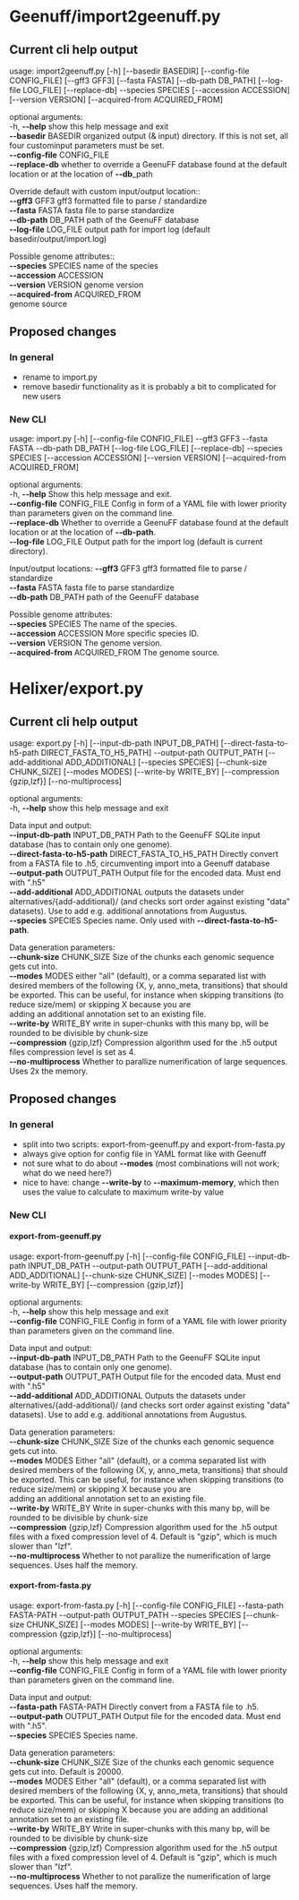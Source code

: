 # Geenuff/import2geenuff.py #

## Current cli help output ## 

usage: import2geenuff.py [-h] [--basedir BASEDIR] [--config-file CONFIG_FILE] [--gff3 GFF3] [--fasta FASTA] [--db-path DB_PATH] [--log-file LOG_FILE] [--replace-db] --species SPECIES [--accession ACCESSION] [--version VERSION] [--acquired-from ACQUIRED_FROM]

optional arguments:  
  -h, **--help**            show this help message and exit  
  **--basedir** BASEDIR     organized output (& input) directory. If this is not set, all four custominput parameters must be set.  
  **--config-file** CONFIG_FILE  
  **--replace-db**          whether to override a GeenuFF database found at the default location or at the location of **--db**_path  

Override default with custom input/output location::  
  **--gff3** GFF3           gff3 formatted file to parse / standardize  
  **--fasta** FASTA         fasta file to parse standardize  
  **--db-path** DB_PATH     path of the GeenuFF database  
  **--log-file** LOG_FILE   output path for import log (default basedir/output/import.log)  
  
Possible genome attributes::  
  **--species** SPECIES     name of the species  
  **--accession** ACCESSION  
  **--version** VERSION     genome version  
  **--acquired-from** ACQUIRED_FROM  
						genome source  

## Proposed changes ## 
### In general ###

* rename to import.py
* remove basedir functionality as it is probably a bit to complicated for new users

### New CLI ###

usage: import.py [-h] [--config-file CONFIG_FILE] --gff3 GFF3 --fasta FASTA --db-path DB_PATH [--log-file LOG_FILE] [--replace-db] --species SPECIES [--accession ACCESSION] [--version VERSION] [--acquired-from ACQUIRED_FROM]

optional arguments:  
  -h, **--help**            Show this help message and exit.  
  **--config-file** CONFIG_FILE  Config in form of a YAML file with lower priority than parameters given on the command line.  
  **--replace-db**          Whether to override a GeenuFF database found at the default location or at the location of **--db-path**.  
  **--log-file** LOG_FILE   Output path for the import log (default is current directory).  

Input/output locations: 
  **--gff3** GFF3           gff3 formatted file to parse / standardize  
  **--fasta** FASTA         fasta file to parse standardize  
  **--db-path** DB_PATH     path of the GeenuFF database  
  
Possible genome attributes:  
  **--species** SPECIES     The name of the species.  
  **--accession** ACCESSION More specific species ID.  
  **--version** VERSION     The genome version.  
  **--acquired-from** ACQUIRED_FROM The genome source.  


# Helixer/export.py #
## Current cli help output ## 

usage: export.py [-h] [--input-db-path INPUT_DB_PATH] [--direct-fasta-to-h5-path DIRECT_FASTA_TO_H5_PATH] --output-path OUTPUT_PATH [--add-additional ADD_ADDITIONAL] [--species SPECIES] [--chunk-size CHUNK_SIZE] [--modes MODES] [--write-by WRITE_BY] [--compression {gzip,lzf}]
                 [--no-multiprocess]

optional arguments:  
  -h, **--help**            show this help message and exit  

Data input and output:  
  **--input-db-path** INPUT_DB_PATH  Path to the GeenuFF SQLite input database (has to contain only one genome).  
  **--direct-fasta-to-h5-path** DIRECT_FASTA_TO_H5_PATH  Directly convert from a FASTA file to .h5, circumventing import into a Geenuff database  
  **--output-path** OUTPUT_PATH  Output file for the encoded data. Must end with ".h5"  
  **--add-additional** ADD_ADDITIONAL  outputs the datasets under alternatives/{add-additional}/ (and checks sort order against existing "data" datasets). Use to add e.g. additional annotations from Augustus.  
  **--species** SPECIES     Species name. Only used with **--direct-fasta-to-h5-path**.  
  
Data generation parameters:  
  **--chunk-size** CHUNK_SIZE  Size of the chunks each genomic sequence gets cut into.  
  **--modes** MODES         either "all" (default), or a comma separated list with desired members of the following {X, y, anno_meta, transitions} that should be exported. This can be useful, for instance when skipping transitions (to reduce size/mem) or skipping X because you are  
                        adding an additional annotation set to an existing file.  
  **--write-by** WRITE_BY   write in super-chunks with this many bp, will be rounded to be divisible by chunk-size  
  **--compression** {gzip,lzf}  Compression algorithm used for the .h5 output files compression level is set as 4.  
  **--no-multiprocess**     Whether to parallize numerification of large sequences. Uses 2x the memory.  

## Proposed changes ## 
### In general ###
* split into two scripts: export-from-geenuff.py and export-from-fasta.py
* always give option for config file in YAML format like with Geenuff
* not sure what to do about **--modes** (most combinations will not work; what do we need here?)
* nice to have: change **--write-by** to **--maximum-memory**, which then uses the value to calculate to maximum write-by value

### New CLI ###
#### export-from-geenuff.py ####
usage: export-from-geenuff.py [-h] [--config-file CONFIG_FILE] --input-db-path INPUT_DB_PATH --output-path OUTPUT_PATH [--add-additional ADD_ADDITIONAL] [--chunk-size CHUNK_SIZE] [--modes MODES] [--write-by WRITE_BY] [--compression {gzip,lzf}]

optional arguments:  
  -h, **--help**            show this help message and exit  
  **--config-file** CONFIG_FILE  Config in form of a YAML file with lower priority than parameters given on the command line.  

Data input and output:  
  **--input-db-path** INPUT_DB_PATH  Path to the GeenuFF SQLite input database (has to contain only one genome).  
  **--output-path** OUTPUT_PATH  Output file for the encoded data. Must end with ".h5"  
  **--add-additional** ADD_ADDITIONAL  Outputs the datasets under alternatives/{add-additional}/ (and checks sort order against existing "data" datasets). Use to add e.g. additional annotations from Augustus.  
  
Data generation parameters:  
  **--chunk-size** CHUNK_SIZE  Size of the chunks each genomic sequence gets cut into.  
  **--modes** MODES         Either "all" (default), or a comma separated list with desired members of the following {X, y, anno_meta, transitions} that should be exported. This can be useful, for instance when skipping transitions (to reduce size/mem) or skipping X because you are  
                        adding an additional annotation set to an existing file.  
  **--write-by** WRITE_BY   Write in super-chunks with this many bp, will be rounded to be divisible by chunk-size  
  **--compression** {gzip,lzf}  Compression algorithm used for the .h5 output files with a fixed compression level of 4. Default is "gzip", which is much slower than "lzf".  
  **--no-multiprocess**     Whether to not parallize the numerification of large sequences. Uses half the memory.  

#### export-from-fasta.py ####
usage: export-from-fasta.py [-h] [--config-file CONFIG_FILE] --fasta-path FASTA-PATH --output-path OUTPUT_PATH --species SPECIES [--chunk-size CHUNK_SIZE] [--modes MODES] [--write-by WRITE_BY] [--compression {gzip,lzf}] [--no-multiprocess]

optional arguments:  
  -h, **--help**            show this help message and exit  
  **--config-file** CONFIG_FILE  Config in form of a YAML file with lower priority than parameters given on the command line.  

Data input and output:  
  **--fasta-path** FASTA-PATH  Directly convert from a FASTA file to .h5.  
  **--output-path** OUTPUT_PATH  Output file for the encoded data. Must end with ".h5".  
  **--species** SPECIES     Species name. 
  
Data generation parameters:  
  **--chunk-size** CHUNK_SIZE  Size of the chunks each genomic sequence gets cut into. Default is 20000.  
  **--modes** MODES         Either "all" (default), or a comma separated list with desired members of the following {X, y, anno_meta, transitions} that should be exported. This can be useful, for instance when skipping transitions (to reduce size/mem) or skipping X because you are  adding an additional annotation set to an existing file.  
  **--write-by** WRITE_BY   Write in super-chunks with this many bp, will be rounded to be divisible by chunk-size  
  **--compression** {gzip,lzf}  Compression algorithm used for the .h5 output files with a fixed compression level of 4. Default is "gzip", which is much slower than "lzf".  
  **--no-multiprocess**     Whether to not parallize the numerification of large sequences. Uses half the memory.  

